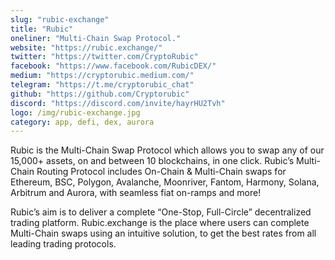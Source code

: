 ```yaml
---
slug: "rubic-exchange"
title: "Rubic"
oneliner: "Multi-Chain Swap Protocol."
website: "https://rubic.exchange/"
twitter: "https://twitter.com/CryptoRubic"
facebook: "https://www.facebook.com/RubicDEX/"
medium: "https://cryptorubic.medium.com/"
telegram: "https://t.me/cryptorubic_chat"
github: "https://github.com/Cryptorubic"
discord: "https://discord.com/invite/hayrHU2Tvh"
logo: /img/rubic-exchange.jpg
category: app, defi, dex, aurora
---
```


Rubic is the Multi-Chain Swap Protocol which allows you to swap any of our 15,000+ assets, on and between 10 blockchains, in one click. Rubic’s Multi-Chain Routing Protocol includes On-Chain & Multi-Chain swaps for Ethereum, BSC, Polygon, Avalanche, Moonriver, Fantom, Harmony, Solana, Arbitrum and Aurora, with seamless fiat on-ramps and more!

Rubic’s aim is to deliver a complete “One-Stop, Full-Circle” decentralized trading platform. Rubic.exchange is the place where users can complete Multi-Chain swaps using an intuitive solution, to get the best rates from all leading trading protocols.
